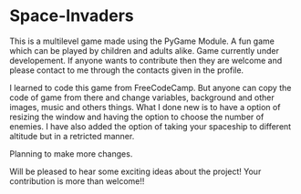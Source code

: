 # Space-Invaders
This is a multilevel game made using the PyGame Module.
A fun game which can be played by children and adults alike. Game currently under developement. If anyone wants to contribute then they are welcome and please contact to me through the contacts given in the profile.

I learned to code this game from FreeCodeCamp. But anyone can copy the code of game from there and change variables, background and other images, music and others things.
What I done new is to have a option of resizing the window and having the option to choose the number of enemies. I have also added the option of taking your spaceship to different altitude but in a retricted manner.

Planning to make more changes. 

Will be pleased to hear some exciting ideas about the project!
Your contribution is more than welcome!!
